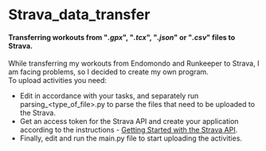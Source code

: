 # Strava_data_transfer
#### Transferring workouts from "*.gpx*", "*.tcx*", "*.json*" or "*.csv*" files to Strava.<br>

While transferring my workouts from Endomondo and Runkeeper to Strava, I am facing problems, so I decided to create my own program.  
To upload activities you need:
- Edit in accordance with your tasks, and separately run parsing_<type_of_file>.py to parse the files that need to be uploaded to the Strava.
- Get an access token for the Strava API and create your application according to the instructions - [Getting Started with the Strava API](https://developers.strava.com/docs/getting-started/).
- Finally, edit and run the main.py file to start uploading  the activities.
